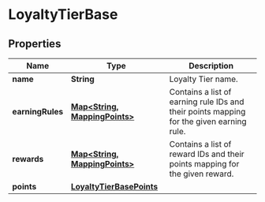 

# LoyaltyTierBase


## Properties

| Name | Type | Description |
|------------ | ------------- | ------------- |
|**name** | **String** | Loyalty Tier name. |
|**earningRules** | [**Map&lt;String, MappingPoints&gt;**](MappingPoints.md) | Contains a list of earning rule IDs and their points mapping for the given earning rule. |
|**rewards** | [**Map&lt;String, MappingPoints&gt;**](MappingPoints.md) | Contains a list of reward IDs and their points mapping for the given reward. |
|**points** | [**LoyaltyTierBasePoints**](LoyaltyTierBasePoints.md) |  |




